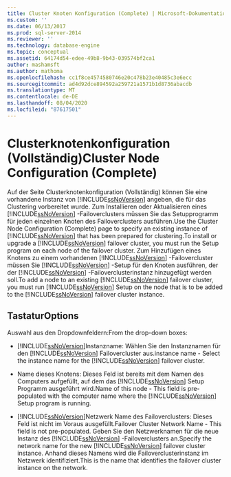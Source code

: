 ```yaml
---
title: Cluster Knoten Konfiguration (Complete) | Microsoft-Dokumentation
ms.custom: ''
ms.date: 06/13/2017
ms.prod: sql-server-2014
ms.reviewer: ''
ms.technology: database-engine
ms.topic: conceptual
ms.assetid: 64174d54-edee-49b8-9b43-039574bf2ca1
author: mashamsft
ms.author: mathoma
ms.openlocfilehash: cc1f8ce4574580746e20c478b23e40485c3e6ecc
ms.sourcegitcommit: ad4d92dce894592a259721a1571b1d8736abacdb
ms.translationtype: MT
ms.contentlocale: de-DE
ms.lasthandoff: 08/04/2020
ms.locfileid: "87617501"
---
```

# <a name="cluster-node-configuration-complete"></a><span data-ttu-id="dfb18-102">Clusterknotenkonfiguration (Vollständig)</span><span class="sxs-lookup"><span data-stu-id="dfb18-102">Cluster Node Configuration (Complete)</span></span>
  <span data-ttu-id="dfb18-103">Auf der Seite Clusterknotenkonfiguration (Vollständig) können Sie eine vorhandene Instanz von [!INCLUDE[ssNoVersion](../../includes/ssnoversion-md.md)] angeben, die für das Clustering vorbereitet wurde. Zum Installieren oder Aktualisieren eines [!INCLUDE[ssNoVersion](../../includes/ssnoversion-md.md)] -Failoverclusters müssen Sie das Setupprogramm für jeden einzelnen Knoten des Failoverclusters ausführen.</span><span class="sxs-lookup"><span data-stu-id="dfb18-103">Use the Cluster Node Configuration (Complete) page to specify an existing instance of [!INCLUDE[ssNoVersion](../../includes/ssnoversion-md.md)] that has been prepared for clustering.To install or upgrade a [!INCLUDE[ssNoVersion](../../includes/ssnoversion-md.md)] failover cluster, you must run the Setup program on each node of the failover cluster.</span></span> <span data-ttu-id="dfb18-104">Zum Hinzufügen eines Knotens zu einem vorhandenen [!INCLUDE[ssNoVersion](../../includes/ssnoversion-md.md)] -Failovercluster müssen Sie [!INCLUDE[ssNoVersion](../../includes/ssnoversion-md.md)] -Setup für den Knoten ausführen, der der [!INCLUDE[ssNoVersion](../../includes/ssnoversion-md.md)] -Failoverclusterinstanz hinzugefügt werden soll.</span><span class="sxs-lookup"><span data-stu-id="dfb18-104">To add a node to an existing [!INCLUDE[ssNoVersion](../../includes/ssnoversion-md.md)] failover cluster, you must run [!INCLUDE[ssNoVersion](../../includes/ssnoversion-md.md)] Setup on the node that is to be added to the [!INCLUDE[ssNoVersion](../../includes/ssnoversion-md.md)] failover cluster instance.</span></span>  
  
## <a name="options"></a><span data-ttu-id="dfb18-105">Tastatur</span><span class="sxs-lookup"><span data-stu-id="dfb18-105">Options</span></span>  
 <span data-ttu-id="dfb18-106">Auswahl aus den Dropdownfeldern:</span><span class="sxs-lookup"><span data-stu-id="dfb18-106">From the drop-down boxes:</span></span>  
  
-   [!INCLUDE[ssNoVersion](../../includes/ssnoversion-md.md)]<span data-ttu-id="dfb18-107">Instanzname: Wählen Sie den Instanznamen für den [!INCLUDE[ssNoVersion](../../includes/ssnoversion-md.md)] Failovercluster aus.</span><span class="sxs-lookup"><span data-stu-id="dfb18-107">instance name - Select the instance name for the [!INCLUDE[ssNoVersion](../../includes/ssnoversion-md.md)] failover cluster.</span></span>  
  
-   <span data-ttu-id="dfb18-108">Name dieses Knotens: Dieses Feld ist bereits mit dem Namen des Computers aufgefüllt, auf dem das [!INCLUDE[ssNoVersion](../../includes/ssnoversion-md.md)] Setup Programm ausgeführt wird.</span><span class="sxs-lookup"><span data-stu-id="dfb18-108">Name of this node - This field is pre-populated with the computer name where the [!INCLUDE[ssNoVersion](../../includes/ssnoversion-md.md)] Setup program is running.</span></span>  
  
-   [!INCLUDE[ssNoVersion](../../includes/ssnoversion-md.md)]<span data-ttu-id="dfb18-109">Netzwerk Name des Failoverclusters: Dieses Feld ist nicht im Voraus ausgefüllt.</span><span class="sxs-lookup"><span data-stu-id="dfb18-109">Failover Cluster Network Name - This field is not pre-populated.</span></span> <span data-ttu-id="dfb18-110">Geben Sie den Netzwerknamen für die neue Instanz des [!INCLUDE[ssNoVersion](../../includes/ssnoversion-md.md)] -Failoverclusters an.</span><span class="sxs-lookup"><span data-stu-id="dfb18-110">Specify the network name for the new [!INCLUDE[ssNoVersion](../../includes/ssnoversion-md.md)] failover cluster instance.</span></span> <span data-ttu-id="dfb18-111">Anhand dieses Namens wird die Failoverclusterinstanz im Netzwerk identifiziert.</span><span class="sxs-lookup"><span data-stu-id="dfb18-111">This is the name that identifies the failover cluster instance on the network.</span></span>  
  
  

